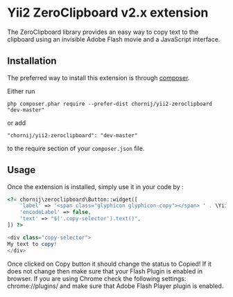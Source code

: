 Yii2 ZeroClipboard v2.x extension
=================================
The ZeroClipboard library provides an easy way to copy text to the clipboard using an invisible Adobe Flash movie and a JavaScript interface.

Installation
------------

The preferred way to install this extension is through [composer](http://getcomposer.org/download/).

Either run

```
php composer.phar require --prefer-dist chornij/yii2-zeroclipboard "dev-master"
```

or add

```
"chornij/yii2-zeroclipboard": "dev-master"
```

to the require section of your `composer.json` file.


Usage
-----

Once the extension is installed, simply use it in your code by  :

```php
<?= chornij\zeroclipboard\Button::widget([
    'label' => '<span class="glyphicon glyphicon-copy"></span> ' . \Yii::t('app', 'Copy'),
    'encodeLabel' => false,
    'text' => "$('.copy-selector').text()",
]) ?>

<div class="copy-selector">
My text to copy!
</div>
```
Once clicked on Copy button it should change the status to Copied! If it does not change then make sure that your Flash Plugin is enabled in browser. If you are using Chrome check the following settings: 
chrome://plugins/
and make sure that Adobe Flash Player plugin is enabled.
